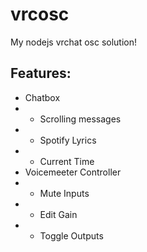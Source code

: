 # vrcosc

My nodejs vrchat osc solution!

## Features:

- Chatbox
- - Scrolling messages
- - Spotify Lyrics
- - Current Time
- Voicemeeter Controller
- - Mute Inputs
- - Edit Gain
- - Toggle Outputs